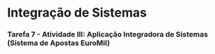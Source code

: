 # Integração de Sistemas

### Tarefa 7 - Atividade III: Aplicação Integradora de Sistemas (Sistema de Apostas EuroMil)
